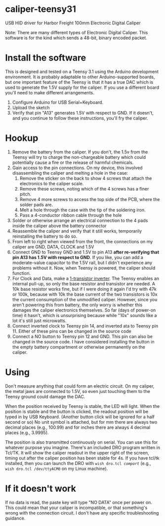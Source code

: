 # caliper-teensy31
USB HID driver for Harbor Freight 100mm Electronic Digital Caliper

Note: There are many different types of Electronic Digital Caliper.
This software is for the kind which sends a 48-bit, binary encoded packet.

# Install the software
This is designed and tested on a Teensy 3.1 using the Arduino development environment.
It is probably adaptable to other Arduino-supported boards, but one important feature of the Teensy is that it has a true DAC which is used to generate the 1.5V supply for the caliper.
If you use a different board you'll need to make different arrangements.

1. Configure Arduino for USB Serial+Keyboard.
1. Upload the sketch
1. Verify that pin "A13" generates 1.5V with respect to GND.  If it doesn't, and you continue to follow these instructions, you'll fry the caliper.

# Hookup
1. Remove the battery from the caliper.
 If you don't, the 1.5v from the Teensy will try to charge the non-chargeable battery
 which could potentially cause a fire or the release of harmful chemicals.
1. Gain access to the pin connections. On my device, this involved disassembling the caliper and melting a hole in the case:
   1. Remove the sticker on the back to show 4 screws that attach the electronics to the caliper scale.
   1. Remove these screws, noting which of the 4 screws has a finer pitch.
   1. Remove 4 more screws to access the top side of the PCB, where the solder pads are.
   1. Melt a hole through the case with the tip of the soldering iron.
   1. Pass a 4-conductor ribbon cable through the hole
1. Solder or otherwise arrange an electrical connection to the 4 pads inside the caliper above the battery connector
1. Reassemble the caliper and verify that it still works, temporarily reinstalling the battery to do so.
1. From left to right when viewed from the front, the connections on my caliper are GND, DATA, CLOCK and 1.5V
1. Connect GND to Teensy GND and 1.5V to pin A13 **after re-verifying that pin A13 has 1.5V with respect to GND**.
  If you like, you can add a moderate-value capacitor to the 1.5V rail, but I didn't experience any problems without it.
  Now, when Teensy is powered, the caliper should function.
1. For Clock and Data, make a [1-transistor inverter](https://en.wikipedia.org/wiki/Inverter_(logic_gate)#/media/File:Transistor_pegelumsetzer.svg).
  The Teensy enables an internal pull-up, so only the base resistor and transistor are needed. 
  A 10k base resistor works fine, but if I were doing it again I'd try with 47k or 100k,
  because with 10k the base current of the two transistors is 10x the current consumption of the unmodified caliper.
  However, since you aren't powering this from battery, the only worry is whether this damages the caliper electronics themselves.
  So far (days of power-on time) it hasn't, which is unsurprising because while "10x" sounds like a lot it's still just microwatts.
1. Connect inverted clock to Teensy pin 14, and inverted ata to Teensy pin 11.
  Either of these pins can be changed in the source code
1. Connect a NO button to Teensy pin 12 and GND.
  This pin can also be changed in the source code.
  I have considered installing the button in the empty battery compartment or otherwise permanently on the caliper.

# Using
Don't measure anything that could form an electric circuit.
On my caliper, the metal jaws are connected to 1.5V, so even just touching them to the Teensy ground could damage the DAC.

When the position received by Teensy is stable, the LED will light.
When the position is stable and the button is clicked, the readout position will be typed in by USB Keyboard.
(Another button click will be ignored for a half second or so)
No unit symbol is attached, but for mm there are always two decimal places (e.g., 100.99)
and for inches there are always 4 decimal places (e.g., 3.9995).

The position is also transmitted continuously on serial.  You can use this for whatever purpose you imagine.
There's an included DRO program written in Tcl/TK.
It will show the caliper readout in the upper right of the screen, timing out after the caliper position has been stable for 4s.
If you have tcl/tk installed, then you can launch the DRO with `wish dro.tcl `_`comport`_ (e.g., `wish dro.tcl /dev/ttyACM0` on my Linux machine).

# If it doesn't work
If no data is read, the paste key will type "NO DATA" once per power on.
This could mean that your caliper is incompatible, or that something's wrong with the connection circuit.
I don't have any specific troubleshooting guidance.
